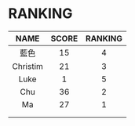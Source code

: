# RANKING

| NAME | SCORE | RANKING |
| :---:       |     :---:      |          :---: |
| 藍色   | 15     | 4    |
| Christim     | 21       | 3 |
|   Luke   |    1   |    5   |
|   Chu  |    36     |   2    |
|   Ma   |     27   |    1   |
|      |        |       |
|      |        |       |

